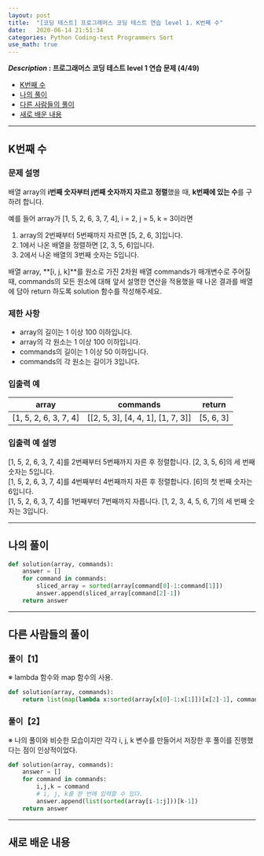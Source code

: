```yaml
---
layout: post
title:  "[코딩 테스트] 프로그래머스 코딩 테스트 연습 level 1. K번째 수"
date:   2020-06-14 21:51:34 
categories: Python Coding-test Programmers Sort
use_math: true
---
```


**_Description_ : 프로그래머스 코딩 테스트 level 1 연습 문제 (4/49)**

* [K번째 수](#problem-description)
* [나의 풀이](#my-solution)
* [다른 사람들의 풀이](#problem-solution)
* [새로 배운 내용](#deep)

***

## K번째 수 <a id="problem-description"></a>

### 문제 설명

배열 array의 **i번째 숫자부터 j번째 숫자까지 자르고** **정렬**했을 때, **k번째에 있는 수**를 구하려 합니다.

예를 들어 array가 [1, 5, 2, 6, 3, 7, 4], i = 2, j = 5, k = 3이라면

1.  array의 2번째부터 5번째까지 자르면 [5, 2, 6, 3]입니다.
2.  1에서 나온 배열을 정렬하면 [2, 3, 5, 6]입니다.
3.  2에서 나온 배열의 3번째 숫자는 5입니다.

배열 array, **[i, j, k]**를 원소로 가진 2차원 배열 commands가 매개변수로 주어질 때, commands의 모든 원소에 대해 앞서 설명한 연산을 적용했을 때 나온 결과를 배열에 담아 return 하도록 solution 함수를 작성해주세요.

### 제한 사항
* array의 길이는 1 이상 100 이하입니다.
* array의 각 원소는 1 이상 100 이하입니다.
* commands의 길이는 1 이상 50 이하입니다. 
* commands의 각 원소는 길이가 3입니다.

### 입출력 예
| array | commands | return |
| ----- | -------- | ------ |
| [1, 5, 2, 6, 3, 7, 4] | [[2, 5, 3], [4, 4, 1], [1, 7, 3]] | [5, 6, 3] |

### 입출력 예 설명
[1, 5, 2, 6, 3, 7, 4]를 2번째부터 5번째까지 자른 후 정렬합니다. [2, 3, 5, 6]의 세 번째 숫자는 5입니다.  
[1, 5, 2, 6, 3, 7, 4]를 4번째부터 4번째까지 자른 후 정렬합니다. [6]의 첫 번째 숫자는 6입니다.  
[1, 5, 2, 6, 3, 7, 4]를 1번째부터 7번째까지 자릅니다. [1, 2, 3, 4, 5, 6, 7]의 세 번째 숫자는 3입니다.

***

## 나의 풀이 <a id="my-solution"></a>

```python
def solution(array, commands):
    answer = []
    for command in commands:
        sliced_array = sorted(array[command[0]-1:command[1]])
        answer.append(sliced_array[command[2]-1])
    return answer
```

***

## 다른 사람들의 풀이 <a id="problem-solution"></a>

### 풀이【1】
※ lambda 함수와 map 함수의 사용.
```python
def solution(array, commands):
    return list(map(lambda x:sorted(array[x[0]-1:x[1]])[x[2]-1], commands))
```

### 풀이【2】
※ 나의 풀이와 비슷한 모습이지만 각각 i, j, k 변수를 만들어서 저장한 후 풀이를 진행했다는 점이 인상적이었다.
```python
def solution(array, commands):
    answer = []
    for command in commands:
        i,j,k = command
        # i, j, k를 한 번에 입력할 수 있다.
        answer.append(list(sorted(array[i-1:j]))[k-1])
    return answer
```

***

## 새로 배운 내용 <a id='deep'></a>


<!--stackedit_data:
eyJoaXN0b3J5IjpbLTE4NjM0MjYyNTgsLTE5MDYzOTA4OTVdfQ
==
-->